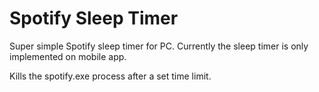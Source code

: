 # Spotify Sleep Timer
Super simple Spotify sleep timer for PC. Currently the sleep timer is only implemented on mobile app.

Kills the spotify.exe process after a set time limit.
